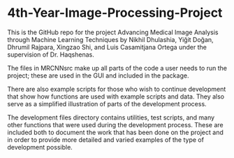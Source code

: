 # 4th-Year-Image-Processing-Project

This is the GitHub repo for the project Advancing Medical Image Analysis through Machine Learning Techniques by Nikhil Dhulashia, Yiğit Doğan, Dhrumil Rajpara, Xingzao Shi, and Luis Casamitjana Ortega under the supervision of Dr. Haqshenas.
 
The files in MRCNNsrc make up all parts of the code a user needs to run the project; these are used in the GUI and included in the package. 

There are also example scripts for those who wish to continue development that show how functions are used with example scripts and data. They also serve as a simplified illustration of parts of the development process. 

The development files directory contains utilities, test scripts, and many other functions that were used during the development process. These are included both to document the work that has been done on the project and in order to provide more detailed and varied examples of the type of development possible.
